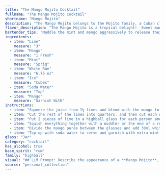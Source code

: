 ```yaml
---
title: "The Mango Mojito Cocktail"
fullname: "The Mango Mojito Cocktail"
shortname: "Mango Mojito"
description: "The Mango Mojito belongs to the Mojito family, a Cuban classic. This tropical twist on the original adds mango sweetness and aroma, enhancing the refreshing lime and mint flavors.  "
flavor_description: "The Mango Mojito is a tropical delight!  Sweet mango and zesty lime dance on your palate, refreshed by the cool, minty bite.  White rum adds a subtle warmth, while the soda water's effervescence creates a light, airy finish.  It's a perfect balance of sweetness, tartness, and refreshing coolness, ideal for warm weather sipping. "
bartender_tips: "Muddle the mint and mango aggressively to release their flavors. Don't over-muddle, you want a smooth purée, not a paste. Use a quality white rum and fresh lime juice. Don't skimp on the ice, it dilutes the cocktail and keeps it cool. Adjust the sweetness to your liking with additional mango purée or simple syrup. Top with soda water for a refreshing fizz. "
ingredients:
  - item: "Lime"
    measure: "3"
  - item: "Mango"
    measure: "1 Fresh"
  - item: "Mint"
    measure: "Sprig"
  - item: "White Rum"
    measure: "6.75 oz"
  - item: "Ice"
    measure: "Cubes"
  - item: "Soda Water"
    measure: "Top"
  - item: "Mango"
    measure: "Garnish With"
instructions:
  - item: "Squeeze the juice from 1½ limes and blend with the mango to give a smooth purée."
  - item: "Cut the rest of the limes into quarters, and then cut each wedge in half again."
  - item: "Put 2 pieces of lime in a highball glass for each person and add 1 teaspoon of caster sugar and 5-6 mint leaves to each glass."
  - item: "Squish everything together with a muddler or the end of a rolling pin to release all the flavours from the lime and mint."
  - item: "Divide the mango purée between the glasses and add 30ml white rum and a handful of crushed ice to each one, stirring well to mix everything together."
  - item: "Top up with soda water to serve and garnish with extra mint, if you like."
glass: "Jar"
category: "cocktail"
has_alcohol: true
base_spirit: "rum"
family: "highball"
visual: "## LLM Prompt: Describe the appearance of a **Mango Mojito**, taking into consideration the following ingredients:* **Lime:**  A thin wedge or wheel of lime, ideally with a bit of green rind still attached, resting on the rim of the glass. * **Mango:**  Chunks of fresh, ripe mango, suspended within the drink, adding a vibrant orange-yellow hue. * **Mint:**  Fresh sprigs of mint, either muddled or floating, contributing a refreshing green element. * **White Rum:**  Adding a clear, slightly hazy quality to the drink.* **Ice:**  Crushed ice, creating a frosty, translucent backdrop for the other ingredients.* **Soda Water:**  Bubbling up through the drink, bringing a slightly cloudy, effervescent texture. **Focus on the following aspects:*** **Color:**  Describe the overall color of the cocktail, considering the interplay of mango, lime, and mint.* **Texture:**  Mention the presence of ice, fruit chunks, and the bubbly soda water, creating a visually appealing texture. * **Garnish:**  Detail the lime wedge and mint sprigs, adding finishing touches to the presentation. **Write your description in a way that evokes the refreshing, tropical ambiance of the Mango Mojito.** "
source: "personal_collection"
---
```



